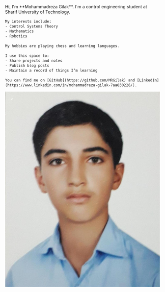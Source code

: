 <div class="about-section">
  <div class="about-text">
    Hi, I'm **Mohammadreza Gilak**. I'm a control engineering student at Sharif University of Technology.  

    My interests include:  
    - Control Systems Theory  
    - Mathematics  
    - Robotics  

    My hobbies are playing chess and learning languages.  

    I use this space to:  
    - Share projects and notes  
    - Publish blog posts  
    - Maintain a record of things I’m learning  

    You can find me on [GitHub](https://github.com/MRGilak) and [LinkedIn](https://www.linkedin.com/in/mohammadreza-gilak-7aa830226/).
  </div>

  <div class="about-image">
    <img src="/assets/images/profile.jpg" alt="Mohammadreza Gilak">
  </div>
</div>
